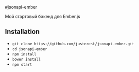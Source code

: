 #jsonapi-ember

Мой стартовый бэкенд для Ember.js

## Installation

* `git clone https://github.com/justerest/jsonapi-ember.git`
* `cd jsonapi-ember`
* `npm install`
* `bower install`
* `npm start`